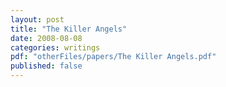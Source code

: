 ```yaml
---
layout: post
title: "The Killer Angels"
date: 2008-08-08
categories: writings
pdf: "otherFiles/papers/The Killer Angels.pdf"
published: false
---
```

